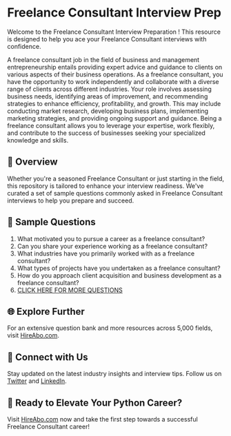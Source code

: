 # Freelance Consultant Interview Prep

Welcome to the Freelance Consultant Interview Preparation ! This resource is designed to help you ace your Freelance Consultant interviews with confidence.

A freelance consultant job in the field of business and management entrepreneurship entails providing expert advice and guidance to clients on various aspects of their business operations. As a freelance consultant, you have the opportunity to work independently and collaborate with a diverse range of clients across different industries. Your role involves assessing business needs, identifying areas of improvement, and recommending strategies to enhance efficiency, profitability, and growth. This may include conducting market research, developing business plans, implementing marketing strategies, and providing ongoing support and guidance. Being a freelance consultant allows you to leverage your expertise, work flexibly, and contribute to the success of businesses seeking your specialized knowledge and skills.

## 🚀 Overview

Whether you're a seasoned Freelance Consultant or just starting in the field, this repository is tailored to enhance your interview readiness. We've curated a set of sample questions commonly asked in Freelance Consultant interviews to help you prepare and succeed.

## 📝 Sample Questions

1. What motivated you to pursue a career as a freelance consultant?
2. Can you share your experience working as a freelance consultant?
3. What industries have you primarily worked with as a freelance consultant?
4. What types of projects have you undertaken as a freelance consultant?
5. How do you approach client acquisition and business development as a freelance consultant?
6. [CLICK HERE FOR MORE QUESTIONS](https://hireabo.com/job/1_4_32/Freelance%20Consultant)

## 🌐 Explore Further

For an extensive question bank and more resources across 5,000 fields, visit [HireAbo.com](https://www.hireabo.com).

## 📱 Connect with Us

Stay updated on the latest industry insights and interview tips. Follow us on [Twitter](https://twitter.com/hireabo) and [LinkedIn](https://www.linkedin.com/in/hire-abo-3609972a8/).

## 🚀 Ready to Elevate Your Python Career?

Visit [HireAbo.com](https://www.hireabo.com) now and take the first step towards a successful Freelance Consultant career!